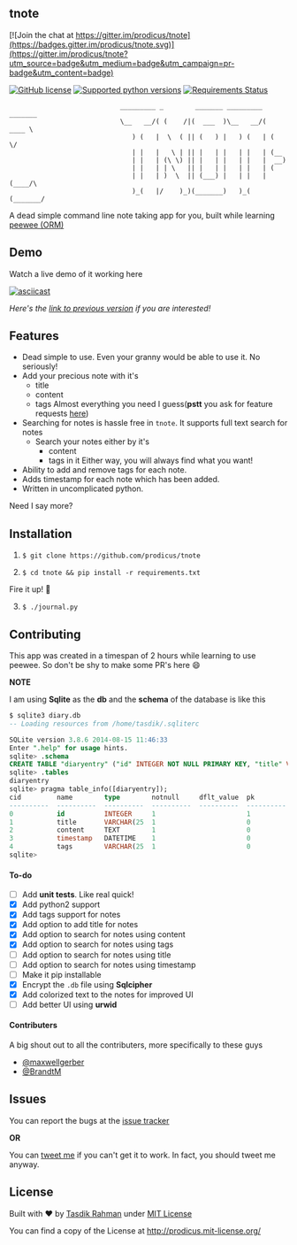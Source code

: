 ## tnote

[![Join the chat at https://gitter.im/prodicus/tnote](https://badges.gitter.im/prodicus/tnote.svg)](https://gitter.im/prodicus/tnote?utm_source=badge&utm_medium=badge&utm_campaign=pr-badge&utm_content=badge)

[![GitHub license](https://img.shields.io/pypi/l/pyzipcode-cli.svg)](https://img.shields.io/pypi/l/pyzipcode-cli.svg) [![Supported python versions](https://img.shields.io/pypi/pyversions/Django.svg)]([![PyPI](https://img.shields.io/pypi/pyversions/Django.svg)]()) [![Requirements Status](https://requires.io/github/prodicus/tnote/requirements.svg?branch=master)](https://requires.io/github/prodicus/tnote/requirements/?branch=master)

```
                            _________ _        _______ _________ _______ 
                            \__   __/( (    /|(  ___  )\__   __/(  ____ \
                               ) (   |  \  ( || (   ) |   ) (   | (    \/
                               | |   |   \ | || |   | |   | |   | (__    
                               | |   | (\ \) || |   | |   | |   |  __)   
                               | |   | | \   || |   | |   | |   | (      
                               | |   | )  \  || (___) |   | |   | (____/\
                               )_(   |/    )_)(_______)   )_(   (_______/
```

A dead simple command line note taking app for you, built while learning [peewee (ORM)](https://github.com/coleifer/peewee)

## Demo

Watch a live demo of it working here

[![asciicast](https://asciinema.org/a/35378.png)](https://asciinema.org/a/35378)

*Here's the [link to previous version](https://asciinema.org/a/35224) if you are interested!*

## Features

- Dead simple to use. Even your granny would be able to use it. No seriously!
- Add your precious note with it's
  - title 
  - content
  - tags 
  Almost everything you need I guess(**pstt** you ask for feature requests [here](https://github.com/prodicus/tnote/issues))
- Searching for notes is hassle free in `tnote`. It supports full text search for notes
    - Search your notes either by it's
      - content
      - tags in it
      Either way, you will always find what you want!
- Ability to add and remove tags for each note.
- Adds timestamp for each note which has been added.
- Written in uncomplicated python.

Need I say more?

## Installation

1) `$ git clone https://github.com/prodicus/tnote`

2) `$ cd tnote && pip install -r requirements.txt`

Fire it up! :volcano:

3) `$ ./journal.py`

## Contributing

This app was created in a timespan of 2 hours while learning to use peewee. So don't be shy to make some PR's here :smile:

**NOTE**

I am using **Sqlite** as the **db** and the **schema** of the database is like this

```sql
$ sqlite3 diary.db 
-- Loading resources from /home/tasdik/.sqliterc

SQLite version 3.8.6 2014-08-15 11:46:33
Enter ".help" for usage hints.
sqlite> .schema
CREATE TABLE "diaryentry" ("id" INTEGER NOT NULL PRIMARY KEY, "title" VARCHAR(255) NOT NULL, "content" TEXT NOT NULL, "timestamp" DATETIME NOT NULL, "tags" VARCHAR(255) NOT NULL);
sqlite> .tables
diaryentry
sqlite> pragma table_info([diaryentry]);
cid         name        type        notnull     dflt_value  pk        
----------  ----------  ----------  ----------  ----------  ----------
0           id          INTEGER     1                       1         
1           title       VARCHAR(25  1                       0         
2           content     TEXT        1                       0         
3           timestamp   DATETIME    1                       0         
4           tags        VARCHAR(25  1                       0 
sqlite>
```

#### To-do
    
- [ ] Add **unit tests**. Like real quick!
- [x] Add python2 support
- [x] Add tags support for notes
- [x] Add option to add title for notes
- [x] Add option to search for notes using content
- [x] Add option to search for notes using tags
- [ ] Add option to search for notes using title
- [ ] Add option to search for notes using timestamp
- [ ] Make it pip installable
- [x] Encrypt the `.db` file using **Sqlcipher**
- [x] Add colorized text to the notes for improved UI
- [ ] Add better UI using **urwid**

#### Contributers

A big shout out to all the contributers, more specifically to these guys

- [@maxwellgerber](https://github.com/maxwellgerber)
- [@BrandtM](https://github.com/BrandtM)

## Issues

You can report the bugs at the [issue tracker](https://github.com/prodicus/tnote/issues)

**OR**

You can [tweet me](https://twitter.com/tasdikrahman) if you can't get it to work. In fact, you should tweet me anyway.

## License

Built with ♥ by [Tasdik Rahman](http://tasdikrahman.me) under [MIT License](http://prodicus.mit-license.org)

You can find a copy of the License at http://prodicus.mit-license.org/
